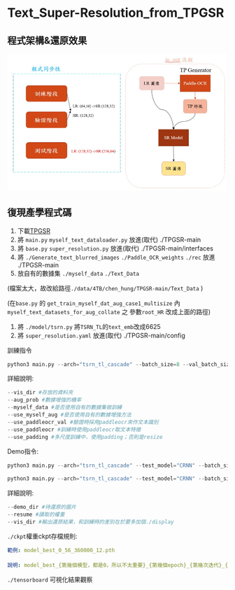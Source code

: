 # Text_Super-Resolution_from_TPGSR

## 程式架構&還原效果

![image](https://github.com/hung334/Text_Super-Resolution_from_TPGSR/blob/main/%E5%9C%96%E7%89%87/%E7%A8%8B%E5%BC%8F%E6%9E%B6%E6%A7%8B.jpg)


## 復現產學程式碼

1. 下載[TPGSR](https://github.com/mjq11302010044/TPGSR)
2. 將 `main.py`  [](http://將main.py)`myself_text_dataloader.py`  放進(取代) ./TPGSR-main
3. 將 `base.py`  [](http://將main.py)`super_resolution.py`  放進(取代) ./TPGSR-main/interfaces
4. 將 `./Generate_text_blurred_images`  [](http://將main.py) `./Paddle_OCR_weights`  `./rec` [](http://將main.py)放進 ./TPGSR-main
5. 放自有的數據集 `./myself_data`  `./Text_Data`

(檔案太大，故改給路徑`./data/4TB/chen_hung/TPGSR-main/Text_Data` )

(在`base.py` 的 `get_train_myself_dat_aug_case1_multisize` 內 `myself_text_datasets_for_aug_collate` 之 參數`root_HR` 改成上面的路徑)

1. 將 `./model/tsrn.py`  將`TSRN_TL`的`text_emb`改成6625
2. 將 `super_resolution.yaml`    放進(取代) ./TPGSR-main/config

訓練指令

```python
python3 main.py --arch="tsrn_tl_cascade" --batch_size=8 --val_batch_size=32 --mask --use_distill --gradient --sr_share --stu_iter=1 --vis_dir='train_part1'  --use_paddleocr_val --myself_data --use_paddleocr --use_myself_aug --use_padding --aug_prob=0.9 
```

詳細說明:

```python
--vis_dir #存放的資料夾
--aug_prob #數據增強的機率
--myself_data #是否使用自有的數據集做訓練
--use_myself_aug #是否使用自有的數據增強方法
--use_paddleocr_val #驗證時採用paddleocr來作文本識別
--use_paddleocr #訓練時使用paddleocr取文本特徵
--use_padding #多尺度訓練中，使用padding；否則是resize
```

Demo指令:

```python
python3 main.py --arch="tsrn_tl_cascade" --test_model="CRNN" --batch_size=1 --sr_share --gradient --demo --stu_iter=1 --vis_dir='./display/LR_b5_multi_pad_no_refine' --mask --resume='./ckpt/vis_TPGSR-TSRN_paddle_parse_resize_myself_display_aug_no_pretrain_multisize_padding_valbs/model_best_0_11_48800_20.pth' --demo_dir='./test_datasets_demo/LR_b5'
```

```python
python3 main.py --arch="tsrn_tl_cascade" --test_model="CRNN" --batch_size=1 --sr_share --gradient --demo --stu_iter=1 --vis_dir='./display/test_real' --mask --resume='./ckpt/train_add_redstamp_new_val_resize/model_best_0_4_15400_18.pth' --demo_dir='./demo_img/real_image'
```

詳細說明:

```python
--demo_dir #待還原的圖片
--resume #讀取的權重
--vis_dir #輸出還原結果，和訓練時的差別在於要多加個./display
```

`./ckpt`權重ckpt存檔規則:

```yaml
範例: model_best_0_56_360000_12.pth

說明: model_best_{第幾個模型，都是0，所以不太重要}_{第幾個epoch}_{第幾次迭代}_{驗證集的文本辨識準確率}.pth
```

`./tensorboard` 可視化結果觀察
